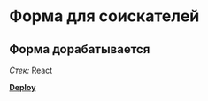 # Форма для соискателей

## Форма дорабатывается

_Стек:_
React

[**Deploy**](https://alenaismagilova.github.io/form-react/)
